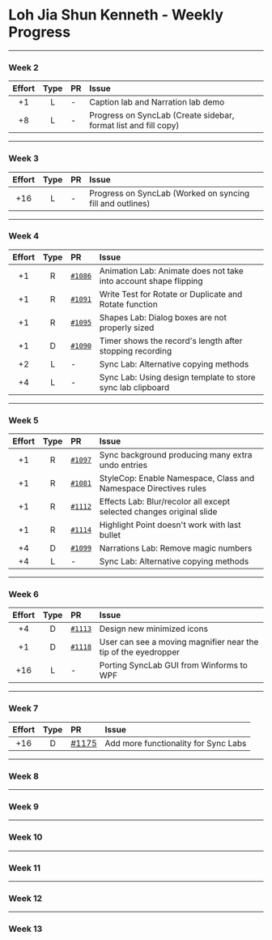 # Loh Jia Shun Kenneth - Weekly Progress

---

### Week 2

Effort| Type | PR | Issue
:----:|:----:|:-----------|:------
+1 | L | - | Caption lab and Narration lab demo
+8 | L | - | Progress on SyncLab (Create sidebar, format list and fill copy)

---
### Week 3

Effort| Type | PR | Issue
:----:|:----:|:-----------|:------
+16 | L | - | Progress on SyncLab (Worked on syncing fill and outlines)

---
### Week 4

Effort| Type | PR | Issue
:----:|:----:|:-----------|:------
+1 | R | [`#1086`](https://github.com/PowerPointLabs/PowerPointLabs/pull/1086) | Animation Lab: Animate does not take into account shape flipping
+1 | R | [`#1091`](https://github.com/PowerPointLabs/PowerPointLabs/pull/1091) | Write Test for Rotate or Duplicate and Rotate function 
+1 | R | [`#1095`](https://github.com/PowerPointLabs/PowerPointLabs/pull/1095) | Shapes Lab: Dialog boxes are not properly sized
+1 | D | [`#1090`](https://github.com/PowerPointLabs/PowerPointLabs/pull/1090) | Timer shows the record's length after stopping recording 
+2 | L | - | Sync Lab: Alternative copying methods
+4 | L | - | Sync Lab: Using design template to store sync lab clipboard

---
### Week 5

Effort| Type | PR | Issue
:----:|:----:|:-----------|:------
+1 | R | [`#1097`](https://github.com/PowerPointLabs/PowerPointLabs/pull/1097) | Sync background producing many extra undo entries
+1 | R | [`#1081`](https://github.com/PowerPointLabs/PowerPointLabs/pull/1081) | StyleCop: Enable Namespace, Class and Namespace Directives rules
+1 | R | [`#1112`](https://github.com/PowerPointLabs/PowerPointLabs/pull/1112) | Effects Lab: Blur/recolor all except selected changes original slide
+1 | R | [`#1114`](https://github.com/PowerPointLabs/PowerPointLabs/pull/1114) | Highlight Point doesn't work with last bullet
+4 | D | [`#1099`](https://github.com/PowerPointLabs/PowerPointLabs/pull/1099) | Narrations Lab: Remove magic numbers
+4 | L | - | Sync Lab: Alternative copying methods

---
### Week 6

Effort| Type | PR | Issue
:----:|:----:|:-----------|:------
+4 | D | [`#1113`](https://github.com/PowerPointLabs/PowerPointLabs/pull/1113) | Design new minimized icons
+1 | D | [`#1118`](https://github.com/PowerPointLabs/PowerPointLabs/pull/1118) | User can see a moving magnifier near the tip of the eyedropper
+16 | L | - | Porting SyncLab GUI from Winforms to WPF

---
### Week 7

Effort| Type | PR | Issue
:----:|:----:|:-----------|:------
+16 | D | [#1175](https://github.com/PowerPointLabs/PowerPointLabs/pull/1175) |  Add more functionality for Sync Labs

---
### Week 8

---
### Week 9

---
### Week 10

---
### Week 11

---
### Week 12

---
### Week 13

